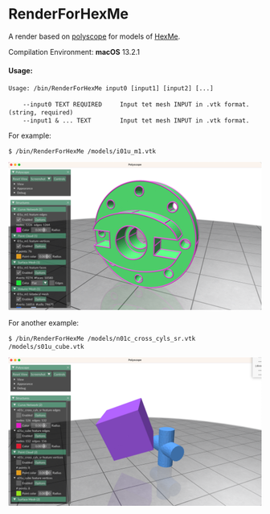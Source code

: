 # RenderForHexMe
A render based on [polyscope](https://github.com/nmwsharp/polyscope) for models of [HexMe](https://www.algohex.eu/publications/hex-me-if-you-can/).

Compilation Environment: **macOS** 13.2.1

#### Usage:

```shell
Usage: /bin/RenderForHexMe input0 [input1] [input2] [...]

	--input0 TEXT REQUIRED     Input tet mesh INPUT in .vtk format. (string, required)
	--input1 & ... TEXT        Input tet mesh INPUT in .vtk format.
```



For example:

```shell
$ /bin/RenderForHexMe /models/i01u_m1.vtk
```

![example](https://github.com/zs0510/RenderForHexMe/blob/main/image/i01u_m1.png)



For another example:

```shell
$ /bin/RenderForHexMe /models/n01c_cross_cyls_sr.vtk /models/s01u_cube.vtk
```

![example](https://github.com/zs0510/RenderForHexMe/blob/main/image/n01u_and_s01u.png)
